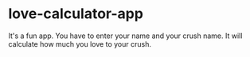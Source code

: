 # love-calculator-app

It's a fun app. You have to enter your name and your crush name. It will calculate how much you love to your crush.
